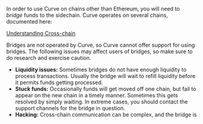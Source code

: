 In order to use Curve on chains other than Ethereum, you will need to _bridge_ funds to the sidechain. Curve operates on several chains, documented here:

[Understanding Cross-chain](../cross-chain/overview.md)

Bridges are not operated by Curve, so Curve cannot offer support for using bridges. The following issues may affect users of bridges, so make sure to do research and exercise caution.

*   **Liquidity issues:** Sometimes bridges do not have enough liquidity to process transactions. Usually the bridge will wait to refill liquidity before it permits funds getting processed.
*   **Stuck funds:** Occasionally funds will get moved off one chain, but fail to appear on the new chain in a timely manner. Sometimes this gets resolved by simply waiting. In extreme cases, you should contact the support channels for the bridge in question.
*   **Hacking:** Cross-chain communication can be complex, and the bridge is
